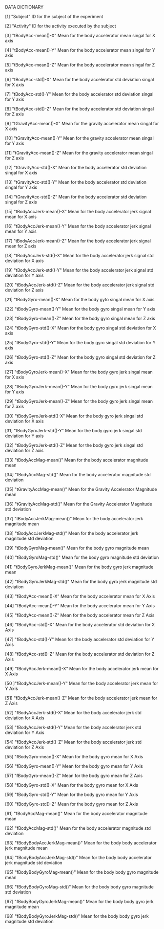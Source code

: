   DATA DICTIONARY

 [1] "Subject"
  ID for the subject of the experiment

 [2] "Activity"
  ID for the activity executed by the subject

 [3] "tBodyAcc-mean()-X"
  Mean for the body accelerator mean singal for X axis

 [4] "tBodyAcc-mean()-Y"
  Mean for the body accelerator mean singal for Y axis

 [5] "tBodyAcc-mean()-Z"
  Mean for the body accelerator mean singal for Z axis

 [6] "tBodyAcc-std()-X"
  Mean for the body accelerator std deviation singal for X axis

 [7] "tBodyAcc-std()-Y"
  Mean for the body accelerator std deviation singal for Y axis

 [8] "tBodyAcc-std()-Z"
  Mean for the body accelerator std deviation singal for Z axis

 [9] "tGravityAcc-mean()-X"
  Mean for the gravity accelerator mean singal for X axis

 [10] "tGravityAcc-mean()-Y"
  Mean for the gravity accelerator mean singal for Y axis

 [11] "tGravityAcc-mean()-Z"
  Mean for the gravity accelerator mean singal for Z axis

 [12] "tGravityAcc-std()-X"
  Mean for the body accelerator std deviation singal for X axis

 [13] "tGravityAcc-std()-Y"
  Mean for the body accelerator std deviation singal for Y axis

 [14] "tGravityAcc-std()-Z"
  Mean for the body accelerator std deviation singal for Z axis

 [15] "tBodyAccJerk-mean()-X"
  Mean for the body accelerator jerk signal mean for X axis

 [16] "tBodyAccJerk-mean()-Y"
   Mean for the body accelerator jerk signal mean for Y axis

 [17] "tBodyAccJerk-mean()-Z"
   Mean for the body accelerator jerk signal mean for Z axis

 [18] "tBodyAccJerk-std()-X"
  Mean for the body accelerator jerk signal std deviation for X axis

 [19] "tBodyAccJerk-std()-Y"
  Mean for the body accelerator jerk signal std deviation for Y axis

 [20] "tBodyAccJerk-std()-Z"
  Mean for the body accelerator jerk signal std deviation for Z axis

 [21] "tBodyGyro-mean()-X"
  Mean for the body gyto singal mean for X axis

 [22] "tBodyGyro-mean()-Y"
  Mean for the body gyro singal mean for Y axis

 [23] "tBodyGyro-mean()-Z"
  Mean for the body gyro singal mean for Z axis

 [24] "tBodyGyro-std()-X"
  Mean for the body gyro singal std deviation for X axis

 [25] "tBodyGyro-std()-Y"
  Mean for the body gyro singal std deviation for Y axis

 [26] "tBodyGyro-std()-Z"
  Mean for the body gyro singal std deviation for Z axis

 [27] "tBodyGyroJerk-mean()-X"
  Mean for the body gyro jerk singal mean for X axis

 [28] "tBodyGyroJerk-mean()-Y"
 Mean for the body gyro jerk singal mean for Y axis

 [29] "tBodyGyroJerk-mean()-Z"
  Mean for the body gyro jerk singal mean for Z axis

 [30] "tBodyGyroJerk-std()-X"
  Mean for the body gyro jerk singal std deviation for X axis

 [31] "tBodyGyroJerk-std()-Y"
  Mean for the body gyro jerk singal std deviation for Y axis

 [32] "tBodyGyroJerk-std()-Z"
  Mean for the body gyro jerk singal std deviation for Z axis

 [33] "tBodyAccMag-mean()"
  Mean for the body accelerator magnitude mean

 [34] "tBodyAccMag-std()"
  Mean for the body accelerator magnitude std deviation

 [35] "tGravityAccMag-mean()"
  Mean for the Gravity Accelerator Magnitude mean

 [36] "tGravityAccMag-std()"
   Mean for the Gravity Accelerator Magnitude std deviation

 [37] "tBodyAccJerkMag-mean()"
  Mean for the body accelerator jerk magnitude mean

 [38] "tBodyAccJerkMag-std()"
   Mean for the body accelerator jerk magnitude std deviation

 [39] "tBodyGyroMag-mean()"
   Mean for the body gyro magnitude mean

 [40] "tBodyGyroMag-std()"
   Mean for the body gyro magnitude std deviation

 [41] "tBodyGyroJerkMag-mean()"
   Mean for the body gyro jerk magnitude mean

 [42] "tBodyGyroJerkMag-std()"
   Mean for the body gyro jerk magnitude std deviation

 [43] "fBodyAcc-mean()-X"
  Mean for the body accelerator mean for X Axis

 [44] "fBodyAcc-mean()-Y"
   Mean for the body accelerator mean for Y Axis

 [45] "fBodyAcc-mean()-Z"
   Mean for the body accelerator mean for Z Axis

 [46] "fBodyAcc-std()-X"
  Mean for the body accelerator std deviation for X Axis

 [47] "fBodyAcc-std()-Y"
   Mean for the body accelerator std deviation for Y Axis

 [48] "fBodyAcc-std()-Z"
   Mean for the body accelerator std deviation for Z Axis

 [49] "fBodyAccJerk-mean()-X"
   Mean for the body accelerator jerk mean for X Axis

 [50 ]"fBodyAccJerk-mean()-Y"
  Mean for the body accelerator jerk mean for Y Axis

 [51] "fBodyAccJerk-mean()-Z"
  Mean for the body accelerator jerk mean for Z Axis

 [52] "fBodyAccJerk-std()-X"
   Mean for the body accelerator jerk std deviation for X Axis

 [53] "fBodyAccJerk-std()-Y"
  Mean for the body accelerator jerk std deviation for Y Axis

 [54] "fBodyAccJerk-std()-Z"
  Mean for the body accelerator jerk std deviation for Z Axis

 [55] "fBodyGyro-mean()-X"
  Mean for the body gyro mean for X Axis

 [56] "fBodyGyro-mean()-Y"
  Mean for the body gyro mean for Y Axis

 [57] "fBodyGyro-mean()-Z"
  Mean for the body gyro mean for Z Axis

 [58] "fBodyGyro-std()-X"
  Mean for the body gyro mean for X Axis

 [59] "fBodyGyro-std()-Y"
  Mean for the body gyro mean for Y Axis

 [60] "fBodyGyro-std()-Z"
  Mean for the body gyro mean for Z Axis

 [61] "fBodyAccMag-mean()"
  Mean for the body accelerator magnitude mean

 [62] "fBodyAccMag-std()"
   Mean for the body accelerator magnitude std deviation

 [63] "fBodyBodyAccJerkMag-mean()"
   Mean for the body body accelerator jerk magnitude mean

 [64] "fBodyBodyAccJerkMag-std()"
   Mean for the body body accelerator jerk magnitude std deviation

 [65] "fBodyBodyGyroMag-mean()"
  Mean for the body body gyro magnitude mean

 [66] "fBodyBodyGyroMag-std()"
   Mean for the body body gyro magnitude std deviation

 [67] "fBodyBodyGyroJerkMag-mean()"
  Mean for the body body gyro jerk magnitude mean

 [68] "fBodyBodyGyroJerkMag-std()"
  Mean for the body body gyro jerk magnitude std deviation
